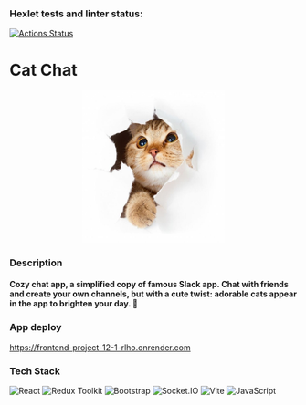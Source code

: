 ### Hexlet tests and linter status:
[![Actions Status](https://github.com/ogurtsovam/frontend-project-12/actions/workflows/hexlet-check.yml/badge.svg)](https://github.com/ogurtsovam/frontend-project-12/actions)

# Cat Chat

<p align="center">
  <img src="frontend/src/assets/wowCat.jpg" width="250" height="auto">
</p>

### Description

#### Cozy chat app, a simplified copy of famous Slack app. Chat with friends and create your own channels, but with a cute twist: adorable cats appear in the app to brighten your day. 🐾

### App deploy
https://frontend-project-12-1-rlho.onrender.com

### Tech Stack

<p>
  <img src="https://cdn.jsdelivr.net/gh/devicons/devicon/icons/react/react-original.svg" width="30" alt="React"/>
  <img src="https://cdn.jsdelivr.net/gh/devicons/devicon/icons/redux/redux-original.svg" width="30" alt="Redux Toolkit"/>
  <img src="https://cdn.jsdelivr.net/gh/devicons/devicon/icons/bootstrap/bootstrap-original.svg" width="30" alt="Bootstrap"/>
  <img src="https://cdn.jsdelivr.net/gh/devicons/devicon/icons/socketio/socketio-original.svg" width="30" alt="Socket.IO"/>
  <img src="https://cdn.jsdelivr.net/gh/devicons/devicon/icons/vitejs/vitejs-original.svg" width="30" alt="Vite"/>
  <img src="https://cdn.jsdelivr.net/gh/devicons/devicon/icons/javascript/javascript-original.svg" width="30" alt="JavaScript"/>
</p>

